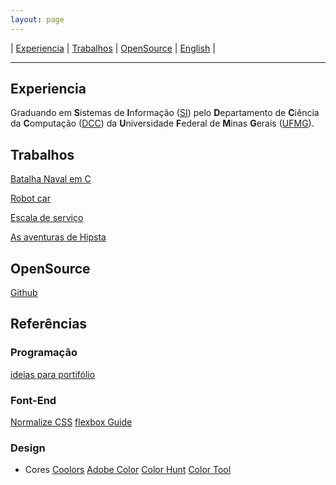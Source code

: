 ```yaml
---
layout: page
---
```

| [Experiencia](#experiencia) | [Trabalhos](#trabalhos) | [OpenSource](#opensource) | [English](index-en.md) |
- - -

<!-- ## **Art**hur **Phil**lip D. Silva -->

<!-- ![artphil](https://avatars2.githubusercontent.com/u/10052259?s=460&v=4) -->

## Experiencia
Graduando em **S**istemas de **I**nformação ([SI](http://dcc.ufmg.br/dcc/?q=pt-br/bsi)) pelo **D**epartamento de **C**iência da **C**omputação ([DCC](http://dcc.ufmg.br/dcc/)) da **U**niversidade **F**ederal de **M**inas **G**erais ([UFMG](https://www.ufmg.br/)).

## Trabalhos
[Batalha Naval em C](https://artphil.github.io/naval_batle_game/)

[Robot car](https://artphil.github.io/robot_car/)

[Escala de serviço](https://artphil.github.io/escala_gen/)

[As aventuras de Hipsta](https://artphil.github.io/alura-game-dev/)

## OpenSource
[Github](https://github.com/artphil)

## Referências
### Programação
[ideias para portifólio](https://github.com/florinpop17/app-ideas)
### Font-End
[Normalize CSS](https://github.com/necolas/normalize.css/)
[flexbox Guide](https://css-tricks.com/snippets/css/a-guide-to-flexbox/)
### Design
- Cores
[Coolors](https://coolors.co/)
[Adobe Color](https://color.adobe.com/pt/create/color-wheel)
[Color Hunt](https://colorhunt.co/)
[Color Tool](https://m2.material.io/resources/color/#!/?view.left=0&view.right=0&primary.color=6002ee)
